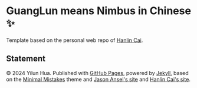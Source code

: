 # GuangLun means Nimbus in Chinese ✨

Template based on the personal web repo of [Hanlin Cai](https://caihanlin.com/).

## Statement
© 2024 Yilun Hua. Published with [GitHub Pages](https://pages.github.com/), powered by [Jekyll](https://jekyllrb.com/), based on the [Minimal Mistakes](https://mademistakes.com/) theme and [Jason Ansel's site](https://github.com/jansel/jansel.github.io) and [Hanlin Cai's site](https://github.com/GuangLun2000/GuangLun2000.github.io).